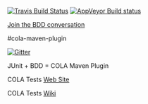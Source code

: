 [![Travis Build Status](https://travis-ci.org/bmsantos/cola-maven-plugin.svg?branch=master)](https://travis-ci.org/bmsantos/cola-maven-plugin)
[![AppVeyor Build status](https://ci.appveyor.com/api/projects/status/3k6ewjhnvr2itn9c?svg=true)](https://ci.appveyor.com/project/bmsantos/cola-maven-plugin)

[Join the BDD conversation](https://cola-tests.herokuapp.com)

#cola-maven-plugin

[![Gitter](https://badges.gitter.im/Join%20Chat.svg)](https://gitter.im/bmsantos/cola-maven-plugin?utm_source=badge&utm_medium=badge&utm_campaign=pr-badge&utm_content=badge)

JUnit + BDD = COLA Maven Plugin

COLA Tests [Web Site](http://bmsantos.github.io/cola-maven-plugin/)

COLA Tests [Wiki](https://github.com/bmsantos/cola-tests/wiki)
